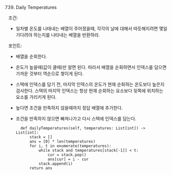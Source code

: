 739. Daily Temperatures

조건:
- 일차별 온도를 나태내는 배열이 주어졌을때, 각각의 날에 대해서 따듯해지려면 몇일 기다려야 하는지를 나타내는 배열을 반환하라.

포인트:
- 배열을 순회한다.
- 온도가 높을때(값이 클때)만 알면 된다. 따라서 배열을 순회하면서 인덱스를 담으면 가까운 것부터 역순으로 쌓이게 된다.
- 스택에 인덱스를 담기 전, 마지막 인덱스의 온도가 현재 순회하는 온도보다 높은지 검사한다. 스택의 마지막 인덱스는 항상 현재 순회하는 요소보다 뒷쪽에 위치하는 요소를 가리키게 된다.
- 높다면 조건을 만족하지 않을때까지 정답 배열에 추가한다.
- 조건을 만족하지 않으면 빠져나가고 다시 스택에 인덱스를 담는다.

        def dailyTemperatures(self, temperatures: List[int]) -> List[int]:
            stack = []
            ans = [0] * len(temperatures)
            for i, t in enumerate(temperatures):
                while stack and temperatures[stack[-1]] < t:
                    cur = stack.pop()
                    ans[cur] = i - cur
                stack.append(i)
            return ans
